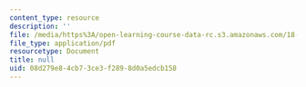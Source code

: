 ```yaml
---
content_type: resource
description: ''
file: /media/https%3A/open-learning-course-data-rc.s3.amazonaws.com/18-600-probability-and-random-variables-fall-2019/08d279e84cb73ce3f2898d0a5edcb158_MIT18_600F19_lec13.pdf
file_type: application/pdf
resourcetype: Document
title: null
uid: 08d279e8-4cb7-3ce3-f289-8d0a5edcb158
---
```

